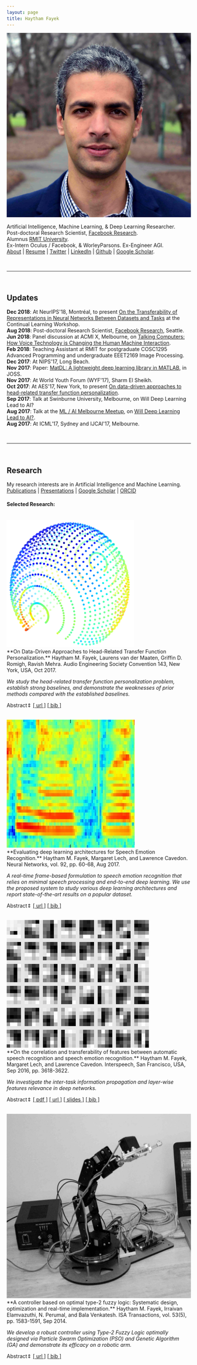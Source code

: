 ```yaml
---
layout: page
title: Haytham Fayek
---
```


<p><img src="/assets/Haytham.jpg" alt="Haytham" class="profilepicmain"/></p>

Artificial Intelligence, Machine Learning, & Deep Learning Researcher.  
Post-doctoral Research Scientist, [Facebook Research](https://research.fb.com).  
Alumnus [RMIT University](https://www.rmit.edu.au).  
Ex-Intern Oculus / Facebook, & WorleyParsons. Ex-Engineer AGI.  
[About](about)  |  [Resume](assets/Fayek_resume.pdf) |  [Twitter](https://twitter.com/HaythamFayek)  |  [LinkedIn](https://www.linkedin.com/in/haythamfayek/)  |  [Github](https://github.com/haythamfayek) | [Google Scholar](https://scholar.google.com/citations?user=l5T9RtcAAAAJ&hl=en&authuser=1).

<br/>

---

<br/>

## Updates

**Dec 2018**: At NeurIPS'18, Montréal, to present [On the Transferability of Representations in Neural Networks Between Datasets and Tasks](https://arxiv.org/abs/1811.12273) at the Continual Learning Workshop.    
**Aug 2018**: Post-doctoral Research Scientist, [Facebook Research](https://research.fb.com), Seattle.  
**Jun 2018**: Panel discussion at ACMI X, Melbourne, on [Talking Computers: How Voice Technology is Changing the Human Machine Interaction](https://www.acmi.net.au/events/talking-computers-how-voice-technology-changing-human-machine-interaction/).  
**Feb 2018**: Teaching Assistant at RMIT for postgraduate COSC1295 Advanced Programming and undergraduate EEET2169 Image Processing.  
**Dec 2017**: At NIPS'17, Long Beach.  
**Nov 2017**: Paper: [MatDL: A lightweight deep learning library in MATLAB](https://doi.org/10.21105/joss.00413), in JOSS.  
**Nov 2017**: At World Youth Forum (WYF'17), Sharm El Sheikh.  
**Oct 2017**: At AES'17, New York, to present [On data-driven approaches to head-related transfer function personalization](http://www.aes.org/e-lib/browse.cfm?elib=19287).  
**Sep 2017**: Talk at Swinburne University, Melbourne, on Will Deep Learning Lead to AI?  
**Aug 2017**: Talk at the [ML / AI Melbourne Meetup](https://www.meetup.com/Machine-Learning-AI-Meetup/events/239993347/), on [Will Deep Learning Lead to AI?](../assets/presentations/Fayek_deeplearningai17.pdf).  
**Aug 2017**: At ICML'17, Sydney and IJCAI'17, Melbourne.  

<br/>

---

<br/>

## Research

My research interests are in Artificial Intelligence and Machine Learning.  
[Publications](publications)  |  [Presentations](presentations)  |  [Google Scholar](https://scholar.google.com/citations?user=l5T9RtcAAAAJ&hl=en&authuser=1)  |  [ORCID](https://orcid.org/0000-0002-1840-7605)  

#### Selected Research:
<br/>

<div class="projectleft"><img src="/assets/projects/HRTF.png" alt="Haytham" class="projectpic"/></div>
<div class="projectright" markdown="1">
**On Data-Driven Approaches to Head-Related Transfer Function Personalization.**  
Haytham M. Fayek, Laurens van der Maaten, Griffin D. Romigh, Ravish Mehra.  
Audio Engineering Society Convention 143, New York, USA, Oct 2017.  

*We study the head-related transfer function personalization problem, establish strong baselines, and demonstrate the weaknesses of prior methods compared with the established baselines.*  

<a onclick="toggleShow('Toggled1')">Abstract&#x21D5;</a>
[[ url ]](http://www.aes.org/e-lib/browse.cfm?elib=19287)
[[ bib ]](../assets/bibtex/Fayek_aes17.bib)
</div>
<div id="Toggled1" style="display: none;">
Head-Related Transfer Function (HRTF) personalization is key to improving spatial audio perception and localization in virtual auditory displays. We investigate the task of personalizing HRTFs from anthropometric measurements, which can be decomposed into two sub tasks: Interaural Time Delay (ITD) prediction and HRTF magnitude spectrum prediction. We explore both problems using state-of-the-art Machine Learning (ML) techniques. Firstly, we show that ITD prediction can be significantly improved by smoothing the ITD using a spherical harmonics representation. Secondly, our results indicate that prior unsupervised dimensionality reduction-based approaches may be unsuitable for HRTF personalization. Lastly, we show that neural network models trained on the full HRTF representation improve HRTF prediction compared to prior methods.
</div>
<div style="clear:both"></div>

<br/>

<div class="projectleft"><img src="/assets/projects/SER.jpg" alt="Haytham" class="projectpic"/></div>
<div class="projectright" markdown="1">
**Evaluating deep learning architectures for Speech Emotion Recognition.**  
Haytham M. Fayek, Margaret Lech, and Lawrence Cavedon.  
Neural Networks, vol. 92, pp. 60-68, Aug 2017.  

*A real-time frame-based formulation to speech emotion recognition that relies on minimal speech processing and end-to-end deep learning. We use the proposed system to study various deep learning architectures and report state-of-the-art results on a popular dataset.*

<a onclick="toggleShow('Toggled2')">Abstract&#x21D5;</a>
[[ url ]](http://doi.org/10.1016/j.neunet.2017.02.013)
[[ bib ]](../assets/bibtex/Fayek_nn17.bib)
</div>
<div id="Toggled2" style="display: none;">
Speech Emotion Recognition (SER) can be regarded as a static or dynamic classification problem, which makes SER an excellent test bed for investigating and comparing various deep learning architectures. We describe a frame-based formulation to SER that relies on minimal speech processing and end-to-end deep learning to model intra-utterance dynamics. We use the proposed SER system to empirically explore feed-forward and recurrent neural network architectures and their variants. Experiments conducted illuminate the advantages and limitations of these architectures in paralinguistic speech recognition and emotion recognition in particular. As a result of our exploration, we report state-of-the-art results on the IEMOCAP database for speaker-independent SER and present quantitative and qualitative assessments of the models’ performances.
</div>
<div style="clear:both"></div>

<br/>

<div class="projectleft"><img src="/assets/projects/TL.png" alt="Haytham" class="projectpic"/></div>
<div class="projectright" markdown="1">
**On the correlation and transferability of features between automatic speech recognition and speech emotion recognition.**  
Haytham M. Fayek, Margaret Lech, and Lawrence Cavedon.  
Interspeech, San Francisco, USA, Sep 2016, pp. 3618-3622.  

*We investigate the inter-task information propagation and layer-wise features relevance in deep networks.*

<a onclick="toggleShow('Toggled3')">Abstract&#x21D5;</a>
[[ pdf ]](http://www.isca-speech.org/archive/Interspeech_2016/pdfs/0868.PDF)
[[ url ]](http://www.isca-speech.org/archive/Interspeech_2016/abstracts/0868.html)
[[ slides ]](../assets/presentations/Fayek_is16.pdf)
[[ bib ]](../assets/bibtex/Fayek_is16.bib)
</div>
<div id="Toggled3" style="display: none;">
The correlation between Automatic Speech Recognition (ASR) and Speech Emotion Recognition (SER) is poorly understood. Studying such correlation may pave the way for integrating both tasks into a single system or may provide insights that can aid in advancing both systems such as improving ASR in dealing with emotional speech or embedding linguistic input into SER. In this paper, we quantify the relation between ASR and SER by studying the relevance of features learned between both tasks in deep convolutional neural networks using transfer learning. Experiments are conducted using the TIMIT and IEMOCAP databases. Results reveal an intriguing correlation between both tasks, where features learned in some layers particularly towards initial layers of the network for either task were found to be applicable to the other task with varying degree.
</div>
<div style="clear:both"></div>

<br/>

<div class="projectleft"><img src="/assets/projects/robot.jpg" alt="Haytham" class="projectpic"/></div>
<div class="projectright" markdown="1">
**A controller based on optimal type-2 fuzzy logic: Systematic design, optimization and real-time implementation.**  
Haytham M. Fayek, Irraivan Elamvazuthi, N. Perumal, and Bala Venkatesh.  
ISA Transactions, vol. 53(5), pp. 1583-1591, Sep 2014.  

*We develop a robust controller using Type-2 Fuzzy Logic optimally designed via Particle Swarm Optimization (PSO) and Genetic Algorithm (GA) and demonstrate its efficacy on a robotic arm.*

<a onclick="toggleShow('Toggled4')">Abstract&#x21D5;</a>
[[ url ]](http://doi.org/10.1016/j.isatra.2014.06.001)
[[ bib ]](../assets/bibtex/Fayek_isa14.bib)
</div>
<div id="Toggled4" style="display: none;">
A computationally-efficient systematic procedure to design an Optimal Type-2 Fuzzy Logic Controller (OT2FLC) is proposed. The main scheme is to optimize the gains of the controller using Particle Swarm Optimization (PSO), then optimize only two parameters per type-2 membership function using Genetic Algorithm (GA). The proposed OT2FLC was implemented in real-time to control the position of a DC servomotor, which is part of a robotic arm. The performance judgments were carried out based on the Integral Absolute Error (IAE), as well as the computational cost. Various type-2 defuzzification methods were investigated in real-time. A comparative analysis with an Optimal Type-1 Fuzzy Logic Controller (OT1FLC) and a PI controller, demonstrated OT2FLC׳s superiority; which is evident in handling uncertainty and imprecision induced in the system by means of noise and disturbances.
</div>
<div style="clear:both"></div>

<script type="text/javascript">
function toggleShow(y) {
    var x = document.getElementById(y);
    if (x.style.display === "none") {
        x.style.display = "block";
    } else {
        x.style.display = "none";
    }
}
</script>

